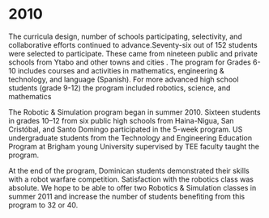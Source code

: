 # 2010

The curricula design, number of schools participating, selectivity, and collaborative efforts continued to advance.Seventy-six out of 152 students were selected to participate. These came from nineteen public and private schools from Ytabo and other towns and cities . The program for Grades 6-10 includes courses and activities in mathematics, engineering & technology, and language (Spanish). For more advanced high school students (grade 9-12) the program included robotics, science, and mathematics 

The Robotic & Simulation program began in summer 2010. Sixteen students in grades 10–12 from six public high schools from Haina-Nigua, San Cristóbal, and Santo Domingo participated in the 5-week program. US undergraduate students from the Technology and Engineering Education Program at Brigham young University supervised by TEE faculty taught the program.

At the end of the program, Dominican students demonstrated their skills with a robot warfare competition.  Satisfaction with the robotics class was absolute. We hope to be able to offer two Robotics & Simulation classes in summer 2011 and increase the number of students benefiting from this program to 32 or 40.
